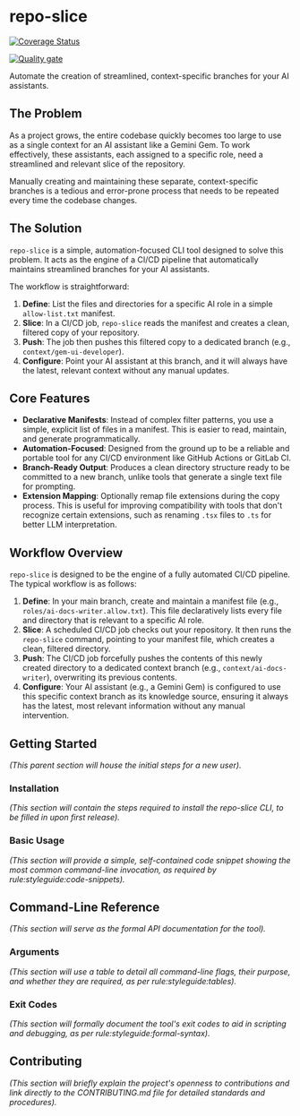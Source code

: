 # repo-slice

[![Coverage Status](https://coveralls.io/repos/github/AlienHeadwars/repo-slice/badge.svg?branch=main)](https://coveralls.io/github/AlienHeadwars/repo-slice?branch=main)

[![Quality gate](https://sonarcloud.io/api/project_badges/quality_gate?project=AlienHeadWars_repo-slice)](https://sonarcloud.io/summary/new_code?id=AlienHeadWars_repo-slice)

Automate the creation of streamlined, context-specific branches for your AI assistants.

## The Problem

As a project grows, the entire codebase quickly becomes too large to use as a single context for an AI assistant like a Gemini Gem. To work effectively, these assistants, each assigned to a specific role, need a streamlined and relevant slice of the repository.

Manually creating and maintaining these separate, context-specific branches is a tedious and error-prone process that needs to be repeated every time the codebase changes.

## The Solution

`repo-slice` is a simple, automation-focused CLI tool designed to solve this problem. It acts as the engine of a CI/CD pipeline that automatically maintains streamlined branches for your AI assistants.

The workflow is straightforward:
1.  **Define**: List the files and directories for a specific AI role in a simple `allow-list.txt` manifest.
2.  **Slice**: In a CI/CD job, `repo-slice` reads the manifest and creates a clean, filtered copy of your repository.
3.  **Push**: The job then pushes this filtered copy to a dedicated branch (e.g., `context/gem-ui-developer`).
4.  **Configure**: Point your AI assistant at this branch, and it will always have the latest, relevant context without any manual updates.

## Core Features

* **Declarative Manifests**: Instead of complex filter patterns, you use a simple, explicit list of files in a manifest. This is easier to read, maintain, and generate programmatically.
* **Automation-Focused**: Designed from the ground up to be a reliable and portable tool for any CI/CD environment like GitHub Actions or GitLab CI.
* **Branch-Ready Output**: Produces a clean directory structure ready to be committed to a new branch, unlike tools that generate a single text file for prompting.
* **Extension Mapping**: Optionally remap file extensions during the copy process. This is useful for improving compatibility with tools that don't recognize certain extensions, such as renaming `.tsx` files to `.ts` for better LLM interpretation.

## Workflow Overview

`repo-slice` is designed to be the engine of a fully automated CI/CD pipeline. The typical workflow is as follows:

1.  **Define**: In your main branch, create and maintain a manifest file (e.g., `roles/ai-docs-writer.allow.txt`). This file declaratively lists every file and directory that is relevant to a specific AI role.
2.  **Slice**: A scheduled CI/CD job checks out your repository. It then runs the `repo-slice` command, pointing to your manifest file, which creates a clean, filtered directory.
3.  **Push**: The CI/CD job forcefully pushes the contents of this newly created directory to a dedicated context branch (e.g., `context/ai-docs-writer`), overwriting its previous contents.
4.  **Configure**: Your AI assistant (e.g., a Gemini Gem) is configured to use this specific context branch as its knowledge source, ensuring it always has the latest, most relevant information without any manual intervention.

## Getting Started

*(This parent section will house the initial steps for a new user).*

### Installation

*(This section will contain the steps required to install the repo-slice CLI, to be filled in upon first release).*

### Basic Usage

*(This section will provide a simple, self-contained code snippet showing the most common command-line invocation, as required by rule:styleguide:code-snippets).*

## Command-Line Reference

*(This section will serve as the formal API documentation for the tool).*

### Arguments

*(This section will use a table to detail all command-line flags, their purpose, and whether they are required, as per rule:styleguide:tables).*

### Exit Codes

*(This section will formally document the tool's exit codes to aid in scripting and debugging, as per rule:styleguide:formal-syntax).*

## Contributing

*(This section will briefly explain the project's openness to contributions and link directly to the CONTRIBUTING.md file for detailed standards and procedures).*